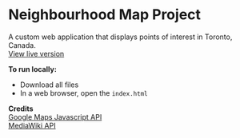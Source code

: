 # Neighbourhood Map Project  
A custom web application that displays points of interest in Toronto, Canada.  
[View live version](https://melvin.io/UdacityFSWD/Part%204%20The%20Frontend%20JavaScript%20&%20AJAX/Neighbourhood%20Map/)  

**To run locally:**  
* Download all files
* In a web browser, open the `index.html`

**Credits**  
[Google Maps Javascript API](https://developers.google.com/maps/documentation/javascript/tutorial)  
[MediaWiki API](https://www.mediawiki.org/wiki/API:Main_page)  